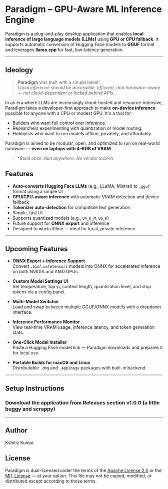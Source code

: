 # Paradigm – GPU-Aware ML Inference Engine

Paradigm is a plug-and-play desktop application that enables **local inference of large language models (LLMs)** using **GPU or CPU fallback**. It supports automatic conversion of Hugging Face models to **GGUF** format and leverages **llama.cpp** for fast, low-latency generation.

---

## Ideology

> **Paradigm** was built with a simple belief:  
> _Local inference should be accessible, efficient, and hardware-aware — not cloud-dependent or locked behind APIs._

In an era where LLMs are increasingly cloud-hosted and resource-intensive, Paradigm takes a developer-first approach to make **on-device inference** possible for anyone with a CPU or modest GPU. It's a tool for:
- Builders who want full control over inference.
- Researchers experimenting with quantization or model routing.
- Hobbyists who want to run models offline, privately, and affordably.

Paradigm is aimed to be modular, open, and optimized to run on real-world hardware — **even on laptops with 4–6GB of VRAM**.

> **Build once. Run anywhere. No vendor lock-in.*


## Features

- **Auto-converts Hugging Face LLMs** (e.g., LLaMA, Mistral) to `.gguf` format using a simple UI
- **GPU/CPU-aware inference** with automatic VRAM detection and device fallback
- **Tokenizer auto-detection** for compatible text generation
- Simple, fast UI
- Supports quantized models (e.g., `Q4_K_M`, `Q6_K`)
- Future support for **ONNX export** and inference
- Designed to work offline — ideal for local, private inference

---


## Upcoming Features

- **ONNX Export + Inference Support**  
  Convert `.bin`/`.safetensors` models into ONNX for accelerated inference on both NVIDIA and AMD GPUs.

- **Custom Model Settings UI**  
  Set temperature, top-p, context length, quantization level, and stop tokens via a config panel.

- **Multi-Model Switcher**  
  Load and swap between multiple GGUF/ONNX models with a dropdown interface.

- **Inference Performance Monitor**  
  View real-time VRAM usage, inference latency, and token generation stats.

- **One-Click Model Installer**  
  Paste a Hugging Face model link — Paradigm downloads and prepares it for local use.

- **Portable Builds for macOS and Linux**  
  Distributable `.dmg` and `.AppImage` packages with built-in backend.

---

##  Setup Instructions

### Download the application from Releases section v1.0.0 (a little buggy and scrappy)
---

##  Author
Kshitiz Kumar

##  License

Paradigm is dual-licensed under the terms of the [Apache License 2.0](http://www.apache.org/licenses/LICENSE-2.0) or the [MIT License](http://opensource.org/licenses/MIT) — at your option.
This file may not be copied, modified, or distributed except according to those terms.
